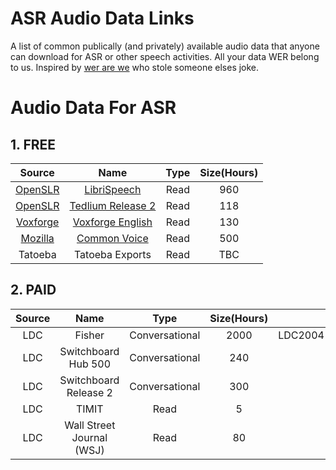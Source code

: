 # ASR Audio Data Links

A list of common publically (and privately) available audio data that anyone can download for ASR or other speech activities. All your data WER belong to us. Inspired by [wer are we](https://github.com/syhw/wer_are_we) who stole someone elses joke.

# Audio Data For ASR

## 1. FREE

**Source**|**Name**|**Type**|**Size(Hours)**
:-----:|:-----:|:-----:|:-----:
[OpenSLR](openslr.org/12)|[LibriSpeech](openslr.org/12)|Read|960
[OpenSLR](openslr.org/19)|[Tedlium Release 2](openslr.org/19)|Read|118
[Voxforge](http://www.voxforge.org/home/downloads)|[Voxforge English](http://www.voxforge.org/home/downloads)|Read|130
[Mozilla](https://voice.mozilla.org/en/data)|[Common Voice](https://common-voice-data-download.s2.amazonaws.com)|Read|500 
Tatoeba|Tatoeba Exports|Read|TBC

## 2. PAID

**Source**|**Name**|**Type**|**Size(Hours)**|**Code**
:-----:|:-----:|:-----:|:-----:|:-----:
LDC|Fisher|Conversational|2000|LDC2004[S13/T19]LDC2005[S13/T19]
LDC|Switchboard Hub 500|Conversational|240|LDC2002S09
LDC|Switchboard Release 2|Conversational|300|LDC97S62
LDC|TIMIT|Read|5|LDC93S1
LDC|Wall Street Journal (WSJ)|Read|80|"LDC93S6B




